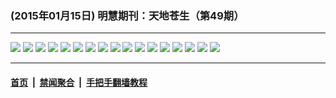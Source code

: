 ### (2015年01月15日) 明慧期刊：天地苍生（第49期）

---

<img src="http://qikan.minghui.org/mhqkpage/qikanimage/2015/01/14/td-49-read-online1.png"/> 

<img src="http://qikan.minghui.org/mhqkpage/qikanimage/2015/01/14/td-49-read-online2.png"/> 

<img src="http://qikan.minghui.org/mhqkpage/qikanimage/2015/01/14/td-49-read-online3.png"/> 

<img src="http://qikan.minghui.org/mhqkpage/qikanimage/2015/01/14/td-49-read-online4.png"/> 

<img src="http://qikan.minghui.org/mhqkpage/qikanimage/2015/01/14/td-49-read-online5.png"/> 

<img src="http://qikan.minghui.org/mhqkpage/qikanimage/2015/01/14/td-49-read-online6.png"/> 

<img src="http://qikan.minghui.org/mhqkpage/qikanimage/2015/01/14/td-49-read-online7.png"/> 

<img src="http://qikan.minghui.org/mhqkpage/qikanimage/2015/01/14/td-49-read-online8.png"/> 

<img src="http://qikan.minghui.org/mhqkpage/qikanimage/2015/01/14/td-49-read-online9.png"/> 

<img src="http://qikan.minghui.org/mhqkpage/qikanimage/2015/01/14/td-49-read-online10.png"/> 

<img src="http://qikan.minghui.org/mhqkpage/qikanimage/2015/01/14/td-49-read-online11.png"/> 

<img src="http://qikan.minghui.org/mhqkpage/qikanimage/2015/01/14/td-49-read-online12.png"/> 

<img src="http://qikan.minghui.org/mhqkpage/qikanimage/2015/01/14/td-49-read-online13.png"/> 

<img src="http://qikan.minghui.org/mhqkpage/qikanimage/2015/01/14/td-49-read-online14.png"/> 

<img src="http://qikan.minghui.org/mhqkpage/qikanimage/2015/01/14/td-49-read-online15.png"/> 

<img src="http://qikan.minghui.org/mhqkpage/qikanimage/2015/01/14/td-49-read-online16.png"/> 

<img src="http://qikan.minghui.org/mhqkpage/qikanimage/2015/01/14/td-49-read-online17.png"/> 



---

#### [首页](../../../..) &nbsp;|&nbsp; [禁闻聚合](https://github.com/gfw-breaker/banned-news) &nbsp;|&nbsp; [手把手翻墙教程](https://github.com/gfw-breaker/guides) 